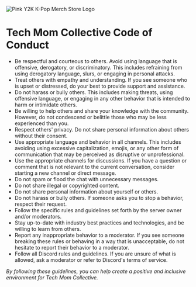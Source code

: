 ![Pink Y2K K-Pop Merch Store Logo](https://github.com/user-attachments/assets/7f916437-8012-4f94-ac29-b15738287d70)

# Tech Mom Collective Code of Conduct

- Be respectful and courteous to others. Avoid using language that is offensive, derogatory, or discriminatory. This includes refraining from using derogatory language, slurs, or engaging in personal attacks.
- Treat others with empathy and understanding. If you see someone who is upset or distressed, do your best to provide support and assistance.
- Do not harass or bully others. This includes making threats, using offensive language, or engaging in any other behavior that is intended to harm or intimidate others.
- Be willing to help others and share your knowledge with the community. However, do not condescend or belittle those who may be less experienced than you.
- Respect others' privacy. Do not share personal information about others without their consent.
- Use appropriate language and behavior in all channels. This includes avoiding using excessive capitalization, emojis, or any other form of communication that may be perceived as disruptive or unprofessional.
- Use the appropriate channels for discussions. If you have a question or comment that is not relevant to the current conversation, consider starting a new channel or direct message.
- Do not spam or flood the chat with unnecessary messages.
- Do not share illegal or copyrighted content.
- Do not share personal information about yourself or others.
- Do not harass or bully others. If someone asks you to stop a behavior, respect their request.
- Follow the specific rules and guidelines set forth by the server owner and/or moderators.
- Stay up-to-date with industry best practices and technologies, and be willing to learn from others.
- Report any inappropriate behavior to a moderator. If you see someone breaking these rules or behaving in a way that is unacceptable, do not hesitate to report their behavior to a moderator.
- Follow all Discord rules and guidelines. If you are unsure of what is allowed, ask a moderator or refer to Discord's terms of service.

*By following these guidelines, you can help create a positive and inclusive environment for Tech Mom Collective.*

